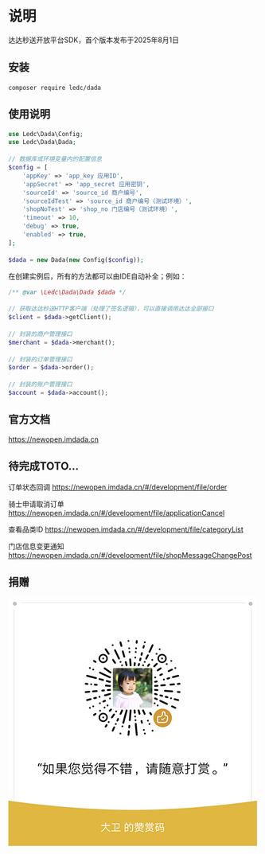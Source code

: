 # 说明

达达秒送开放平台SDK，首个版本发布于2025年8月1日

## 安装

`composer require ledc/dada`

## 使用说明

```php
use Ledc\Dada\Config;
use Ledc\Dada\Dada;

// 数据库或环境变量内的配置信息
$config = [
    'appKey' => 'app_key 应用ID',
    'appSecret' => 'app_secret 应用密钥',
    'sourceId' => 'source_id 商户编号',
    'sourceIdTest' => 'source_id 商户编号（测试环境）',
    'shopNoTest' => 'shop_no 门店编号（测试环境）',
    'timeout' => 10,
    'debug' => true,
    'enabled' => true,
];

$dada = new Dada(new Config($config));
```

在创建实例后，所有的方法都可以由IDE自动补全；例如：

```php
/** @var \Ledc\Dada\Dada $dada */

// 获取达达秒送HTTP客户端（处理了签名逻辑），可以直接调用达达全部接口
$client = $dada->getClient();

// 封装的商户管理接口
$merchant = $dada->merchant();

// 封装的订单管理接口
$order = $dada->order();

// 封装的账户管理接口
$account = $dada->account();
```

## 官方文档
https://newopen.imdada.cn

## 待完成TOTO...

订单状态回调
https://newopen.imdada.cn/#/development/file/order

骑士申请取消订单
https://newopen.imdada.cn/#/development/file/applicationCancel

查看品类ID
https://newopen.imdada.cn/#/development/file/categoryList

门店信息变更通知
https://newopen.imdada.cn/#/development/file/shopMessageChangePost

## 捐赠

![reward](reward.png)
